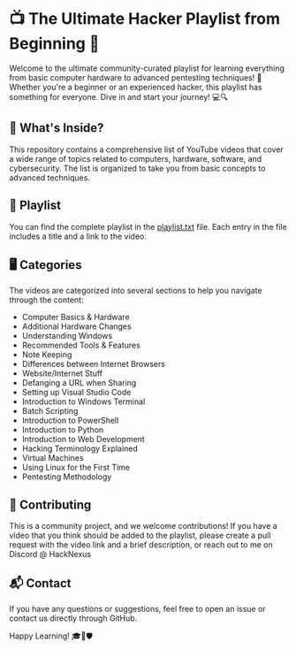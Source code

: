 
# 📺 The Ultimate Hacker Playlist from Beginning 🚀

Welcome to the ultimate community-curated playlist for learning everything from basic computer hardware to advanced pentesting techniques! 🎉 Whether you're a beginner or an experienced hacker, this playlist has something for everyone. Dive in and start your journey! 💻🔍

## 📜 What's Inside?

This repository contains a comprehensive list of YouTube videos that cover a wide range of topics related to computers, hardware, software, and cybersecurity. The list is organized to take you from basic concepts to advanced techniques.

## 📄 Playlist

You can find the complete playlist in the [playlist.txt](https://github.com/pentestfunctions/Ultimate_Youtube_Playlist/blob/main/playlist.txt) file. Each entry in the file includes a title and a link to the video.

## 🖥️ Categories

The videos are categorized into several sections to help you navigate through the content:

- Computer Basics & Hardware
- Additional Hardware Changes
- Understanding Windows
- Recommended Tools & Features
- Note Keeping
- Differences between Internet Browsers
- Website/Internet Stuff
- Defanging a URL when Sharing
- Setting up Visual Studio Code
- Introduction to Windows Terminal
- Batch Scripting
- Introduction to PowerShell
- Introduction to Python
- Introduction to Web Development
- Hacking Terminology Explained
- Virtual Machines
- Using Linux for the First Time
- Pentesting Methodology

## 🌟 Contributing

This is a community project, and we welcome contributions! If you have a video that you think should be added to the playlist, please create a pull request with the video link and a brief description, or reach out to me on Discord @ HackNexus

## 📬 Contact

If you have any questions or suggestions, feel free to open an issue or contact us directly through GitHub.

Happy Learning! 🎓🔧🛡️
